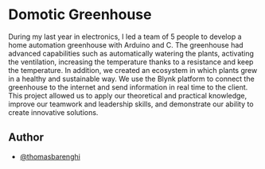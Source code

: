 
# Domotic Greenhouse

During my last year in electronics, I led a team of 5 people to develop a home automation greenhouse with Arduino and C. The greenhouse had advanced capabilities such as automatically watering the plants, activating the ventilation, increasing the temperature thanks to a resistance and keep the temperature. In addition, we created an ecosystem in which plants grew in a healthy and sustainable way. We use the Blynk platform to connect the greenhouse to the internet and send information in real time to the client. This project allowed us to apply our theoretical and practical knowledge, improve our teamwork and leadership skills, and demonstrate our ability to create innovative solutions.


## Author

- [@thomasbarenghi](https://github.com/thomasbarenghi)


